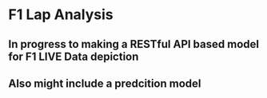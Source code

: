 # F1 Lap Analysis
## In progress to making a RESTful API based model for F1 LIVE Data depiction
## Also might include a predcition model
